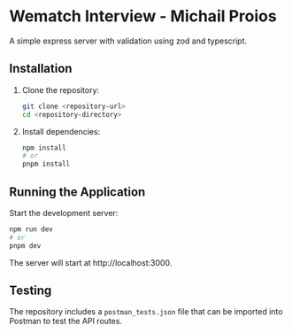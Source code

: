 # Wematch Interview - Michail Proios

A simple express server with validation using zod and typescript.

## Installation

1. Clone the repository:
   ```bash
   git clone <repository-url>
   cd <repository-directory>
   ```

2. Install dependencies:
   ```bash
   npm install
   # or
   pnpm install
   ```

## Running the Application

Start the development server:
```bash
npm run dev
# or
pnpm dev
```

The server will start at http://localhost:3000.

## Testing

The repository includes a `postman_tests.json` file that can be imported into Postman to test the API routes. 